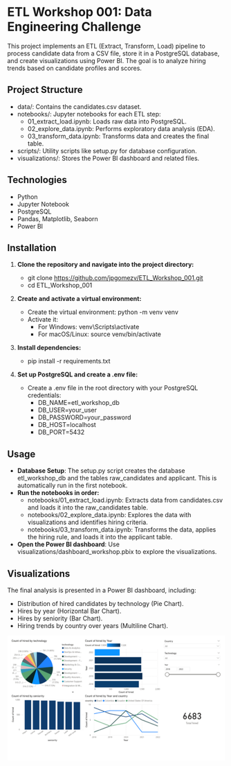 # ETL Workshop 001: Data Engineering Challenge

This project implements an ETL (Extract, Transform, Load) pipeline to process candidate data from a CSV file, store it in a PostgreSQL database, and create visualizations using Power BI. The goal is to analyze hiring trends based on candidate profiles and scores.

## Project Structure

- data/: Contains the candidates.csv dataset.
- notebooks/: Jupyter notebooks for each ETL step:
  - 01_extract_load.ipynb: Loads raw data into PostgreSQL.
  - 02_explore_data.ipynb: Performs exploratory data analysis (EDA).
  - 03_transform_data.ipynb: Transforms data and creates the final table.
- scripts/: Utility scripts like setup.py for database configuration.
- visualizations/: Stores the Power BI dashboard and related files.

## Technologies

- Python
- Jupyter Notebook
- PostgreSQL
- Pandas, Matplotlib, Seaborn
- Power BI

## Installation

1. **Clone the repository and navigate into the project directory:**
   - git clone <https://github.com/jpgomezv/ETL_Workshop_001.git>
   - cd ETL_Workshop_001

2. **Create and activate a virtual environment:**
   - Create the virtual environment: python -m venv venv
   - Activate it:
     - For Windows: venv\Scripts\activate
     - For macOS/Linux: source venv/bin/activate

3. **Install dependencies:**
   - pip install -r requirements.txt

4. **Set up PostgreSQL and create a .env file:**
   - Create a .env file in the root directory with your PostgreSQL credentials:
     - DB_NAME=etl_workshop_db
     - DB_USER=your_user
     - DB_PASSWORD=your_password
     - DB_HOST=localhost
     - DB_PORT=5432

## Usage

- **Database Setup**: The setup.py script creates the database etl_workshop_db and the tables raw_candidates and applicant. This is automatically run in the first notebook.
- **Run the notebooks in order:**
  - notebooks/01_extract_load.ipynb: Extracts data from candidates.csv and loads it into the raw_candidates table.
  - notebooks/02_explore_data.ipynb: Explores the data with visualizations and identifies hiring criteria.
  - notebooks/03_transform_data.ipynb: Transforms the data, applies the hiring rule, and loads it into the applicant table.
- **Open the Power BI dashboard**: Use visualizations/dashboard_workshop.pbix to explore the visualizations.

## Visualizations

The final analysis is presented in a Power BI dashboard, including:

- Distribution of hired candidates by technology (Pie Chart).
- Hires by year (Horizontal Bar Chart).
- Hires by seniority (Bar Chart).
- Hiring trends by country over years (Multiline Chart).

![Dashboard](documents/visualizations/Dashboard.png)
